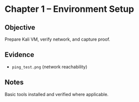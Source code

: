 # Chapter 1 – Environment Setup

## Objective
Prepare Kali VM, verify network, and capture proof.

## Evidence
- `ping_test.png` (network reachability)

## Notes
Basic tools installed and verified where applicable.
